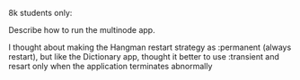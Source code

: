8k students only:

Describe how to run the multinode app.

I thought about making the Hangman restart strategy as :permanent (always restart), but like the Dictionary app, thought it better to use :transient and resart only when the application terminates abnormally
